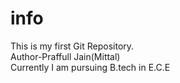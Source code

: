 # info
This is my first Git Repository.
<br>
Author-Praffull Jain(Mittal)
<br>
Currently I am pursuing B.tech in E.C.E
